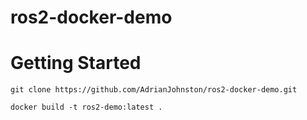 # ros2-docker-demo

# Getting Started

```
git clone https://github.com/AdrianJohnston/ros2-docker-demo.git
```

```
docker build -t ros2-demo:latest .
```